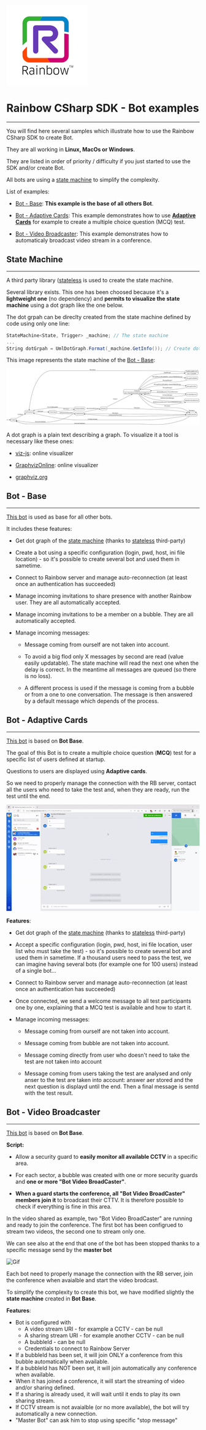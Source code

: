 ![Rainbow](../logo_rainbow.png)

 
# Rainbow CSharp SDK - Bot examples
---

You will find here several samples which illustrate how to use the Rainbow CSharp SDK to create Bot.

They are all working in **Linux, MacOs or Windows**. 

They are listed in order of priority / difficulty if you just started to use the SDK and/or create Bot.

All bots are using a [state machine](#StateMachine) to simplify the complexity.

List of examples:

- [Bot - Base](#BotBase): **This example is the base of all others Bot**.

- [Bot - Adaptive Cards](#BotAdaptiveCards): This example demonstrates how to use [**Adaptive Cards**](https://adaptivecards.io/) for example to create a multiple choice question (MCQ) test.

- [Bot - Video Broadcaster](#BotVideoBroadcaster): This example demonstrates how to automaticaly broadcast video stream in a conference.

<a name="StateMachine"></a>
## State Machine
---

A third party library ([stateless](https://github.com/dotnet-state-machine/stateless) is used to create the state machine.

Several library exists. This one has been choosed because it's a **lightweight one** (no dependency) and **permits to visualize the state machine** using a dot graph like the one below.

The dot grpah can be direclty created from the state machine defined by code using only one line:

```cs 
StateMachine<State, Trigger> _machine; // The state machine
...
String dotGrpah = UmlDotGraph.Format(_machine.GetInfo()); // Create dot graph as String once the state machine has been totally defined   
```

This image represents the state machine of the [Bot - Base](#BotBase):

![Rainbow](./BotBase/images/RainbowBotBase.svg)

A dot graph is a plain text describing a graph. To visualize it a tool is necessary like these ones:

- [viz-js](http://viz-js.com/): online visualizer

- [GraphvizOnline](https://dreampuf.github.io/GraphvizOnline/): online visualizer

- [graphviz.org](http://www.graphviz.org/)

<a name="BotBase"></a>
## Bot - Base
---

[This bot](./BotBase/README.md) is used as base for all other bots.

It includes these features:

- Get dot graph of the [state machine](#StateMachine) (thanks to [stateless](https://github.com/dotnet-state-machine/stateless) third-party)

- Create a bot using a specific configuration (login, pwd, host, ini file location) - so it's possible to create several bot and used them in sametime.

- Connect to Rainbow server and manage auto-reconnection (at least once an authentication has succeeded) 

- Manage incoming invitations to share presence with another Rainbow user. They are all automatically accepted.

- Manage incoming invitations to be a member on a bubble. They are all automatically accepted.

- Manage incoming messages:

  - Message coming from ourself are not taken into account.
  
  - To avoid a big flod only X messages by second are read (value easily updatable). The state machine will read the next one when the delay is correct. In the meantime all messages are queued (so there is no loss).
  
  - A different process is used if the message is coming from a bubble or from a one to one conversation. The message is then answered by a default message which depends of the process.


<a name="BotAdaptiveCards"></a>
## Bot - Adaptive Cards
---

[This bot](./BotAdaptiveCards/README.md) is based on **Bot Base**.

The goal of this Bot is to create a multiple choice question (**MCQ**) test for a specific list of users defined at startup.

Questions to users are displayed using **Adaptive cards**.

So we need to properly manage the connection with the RB server, contact all the users who need to take the test and, when they are ready, run the test until the end.

![Gif](./BotAdaptiveCards/images/Rainbow-MCQTest.gif)

**Features**:

- Get dot graph of the [state machine](../README.md#StateMachine) (thanks to [stateless](https://github.com/dotnet-state-machine/stateless) third-party)

- Accept a specific configuration (login, pwd, host, ini file location, user list who must take the test) - so it's possible to create several bot and used them in sametime. If a thousand users need to pass the test, we can imagine having several bots (for example one for 100 users) instead of a single bot...

- Connect to Rainbow server and manage auto-reconnection (at least once an authentication has succeeded)

- Once connected, we send a welcome message to all test participants one by one, explaining that a MCQ test is available and how to start it. 

- Manage incoming messages:

  - Message coming from ourself are not taken into account.
  
  - Message coming from bubble are not taken into account.
  
  - Message coming directly from user who doesn't need to take the test are not taken into account 
  
  - Message coming from users taking the test are analysed and only anser to the test are taken into account: answer aer stored and the next question is displayd until the end. Then a final message is sentd with the test result.



<a name="BotVideoBroadcaster"></a>
## Bot - Video Broadcaster
---

[This bot](./BotVideoBroadcaster/README.md) is based on **Bot Base**.

**Script:**

 - Allow a security guard to **easily monitor all available CCTV** in a specific area.
 
 - For each sector, a bubble was created with one or more security guards and **one or more "Bot Video BroadCaster"**.

 - **When a guard starts the conference, all "Bot Video BroadCaster" members join it** to broadcast their CTTV. It is therefore possible to check if everything is fine in this area.

In the video shared as example, two "Bot Video BroadCaster" are running and ready to join the conference. The first bot has been configrued to stream two videos, the second one to stream only one.

We can see also at the end that one of the bot has been stopped thanks to a specific message send by the **master bot**

![Gif](./BotVideoBroadcaster/images/TwoBotsVideoBroadcast_1920x1080_compressed_200.gif)

Each bot need to properly manage the connection with the RB server, join the conference when avaialble and start the video brodcast.

To simplify the complexity to create this bot, we have modified slightly the **state machine** created in **Bot Base**.

**Features**:

 - Bot is configured with
    - A video stream URI - for example a CCTV - can be null
    - A sharing stream URI - for example another CCTV - can be null
    - A bubbleId - can be null
    - Credentials to connect to Rainbow Server
 - If a bubbleId has been set, it will join ONLY a conference from this bubble automatically when available. 
 - If a bubbleId has NOT been set, it will join automatically any conference when available.
 - When it has joined a conference, it will start the streaming of video and/or sharing defined.
 - If a sharing is already used, it will wait until it ends to play its own sharing stream.
 - If CCTV stream is not avaialble (or no more available), the bot will try automatically a new connection.
 - "Master Bot" can ask him to stop using specific "stop message"
 
 

